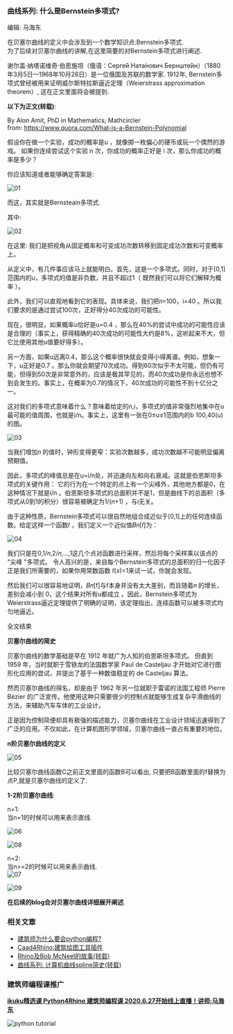 ### 曲线系列: 什么是Bernstein多项式?

编辑: 马海东  

在贝塞尔曲线的定义中会涉及到一个数学知识点:Bernstein多项式.  
为了后续对贝塞尔曲线的讲解,在这里简要的对Bernstein多项式进行阐述.

谢尔盖·纳塔诺维奇·伯恩施坦（俄语：Серге́й Ната́нович Бернште́йн）（1880年3月5日—1968年10月26日）是一位俄国及苏联的数学家. 1912年, Bernstein多项式曾经被用来证明威尔斯特拉斯逼近定理（Weierstrass approximation theorem）, 这在正文里面将会被提到.


**以下为正文(转载)**:  

By Alon Amit, PhD in Mathematics; Mathcircler  
from: https://www.quora.com/What-is-a-Bernstein-Polynomial  

假设你在做一个实验，成功的概率是u ，就像掷一枚偏心的硬币或玩一个偶然的游戏。
如果你连续尝试这个实验 n 次，你成功的概率正好是 i 次，那么你成功的概率是多少？

你应该知道或者能够确定答案是:  

![01](images/10-bernstein/01.png)

而这，其实就是Bernsteain多项式.

其中:  

![02](images/10-bernstein/02.png)


在这里: 我们是把视角从固定概率和可变成功次数转移到固定成功次数和可变概率上。

从定义中，有几件事应该马上就能明白。首先，这是一个多项式。同时，对于[0,1]范围内的u，多项式的值是非负数，并且不超过1（ 既然我们可以将它们解释为概率 ）。

此外，我们可以直观地看到它的表现。具体来说，我们把𝑛=100，i=40 。所以我们要求的是通过尝试100次，正好得分40次成功的可能性。

现在，很明显，如果概率u恰好是u=0.4 ，那么在40%的尝试中成功的可能性应该是合理的（事实上，获得精确的40次成功的可能性大约是8%，这听起来不大，但它比使用其他u值要好得多）。

另一方面，如果u远离0.4，那么这个概率很快就会变得小得离谱。例如，想象一下，u正好是0.7 。那么你就会期望70次成功。得到60次似乎不太可能，但仍有可能，但得到50次是非常意外的，应该是极其罕见的，而40次成功是你永远也想不到会发生的。事实上，在概率为0.7的情况下，40次成功的可能性不到十亿分之一。

这对我们的多项式意味着什么？意味着给定的n,i，多项式的值非常强烈地集中在u最可能的值周围，也就是i/n。事实上，这里有一张在0≤u≤1范围内的b 100,40(u)的图。

![03](images/10-bernstein/03.png)

当我们增加𝑛 的值时，钟形变得更窄：实验次数越多，成功次数越不可能明显偏离预期值。

因此，多项式的峰值总是在u=i/n处，并迅速向左和向右衰减。这就是伯恩斯坦多项式的关键作用：
它的行为在一个特定的点上有一个尖峰外，其他地方都是0，在这种情况下就是i/n 。伯恩斯坦多项式的总面积并不是1，但是曲线下的总面积（多项式从0到1的积分）很容易被确定为1/(𝑛+1) ，与i无关。

由于这种性质，Bernstein多项式可以很自然地组合成近似于[0,1]上的任何连续函数。给定这样一个函数𝑓 ，我们定义一个近似值𝐵𝑛[𝑓]为：

![04](images/10-bernstein/04.png)

我们只是在0,1/𝑛,2/𝑛,...,1这几个点对函数进行采样，然后将每个采样乘以该点的 "尖峰 "多项式。
令人高兴的是，来自每个Bernstein多项式的总面积的归一化因子正是我们所需要的，如果你用常数函数 𝑓(𝑥)=1来试一试，你就会发现。

然后我们可以很容易地证明，𝐵𝑛[f]与f本身并没有太大差别，而且随着𝑛 的增长，差别会减小到 0，这个结果对所有u都成立 。因此，Bernstein多项式为Weierstrass逼近定理提供了明确的证明，该定理指出，连续函数可以被多项式均匀地逼近。

全文结束

**贝塞尔曲线的简史**

贝塞尔曲线的数学基础是早在 1912 年就广为人知的伯恩斯坦多项式。
但直到 1959 年，当时就职于雪铁龙的法国数学家 Paul de Casteljau 才开始对它进行图形化应用的尝试，并提出了基于一种数值稳定的 de Casteljau 算法。  

然而贝塞尔曲线的得名，却是由于 1962 年另一位就职于雷诺的法国工程师 Pierre Bézier 的广泛宣传。他使用这种只需要很少的控制点就能够生成复杂平滑曲线的方法，来辅助汽车车体的工业设计。

正是因为控制简便却具有极强的描述能力，贝塞尔曲线在工业设计领域迅速得到了广泛的应用。不仅如此，在计算机图形学领域，贝塞尔曲线一直占有重要的地位。  

**n阶贝塞尔曲线的定义**

![05](images/10-bernstein/05.png)  

比较贝塞尔曲线函数C之前正文里面的函数B可以看出, 只要把B函数里面的f替换为点P,就是贝塞尔曲线的定义了.  


**1-2阶贝塞尔曲线**:

n=1:  
当n=1的时候可以用来表示直线.  

![06](images/10-bernstein/06.png)  

![08](images/10-bernstein/08.gif)  




n=2:  
当n>=2的时候可以用来表示曲线.  
![07](images/10-bernstein/07.png)  

![09](images/10-bernstein/09.gif)  

**在后续的blog会对贝塞尔曲线详细展开阐述**.


### 相关文章

* [建筑师为什么要会python编程?](http://www.ikuku.cn/article/jianzhushiweishenmyhpythonbc)
* [Caad4Rhino:建筑绘图工具插件](http://www.ikuku.cn/article/caad4rhinojzhtgjcj)
* [Rhino及Bob McNeel的故事(转载)](http://www.ikuku.cn/article/rhinoandbobmcneeldegushi)
* [曲线系列: 计算机曲线spline简史(转载)](http://www.ikuku.cn/article/jisuanjiquxianjianshi)

### 建筑师编程课推广

**[ikuku精选课 Python4Rhino 建筑师编程课 2020.6.27开始线上直播！讲师:马海东](http://www.ikuku.cn/activity/python4rhino3)**

![python tutorial](images/10-bernstein/10.jpg)  





